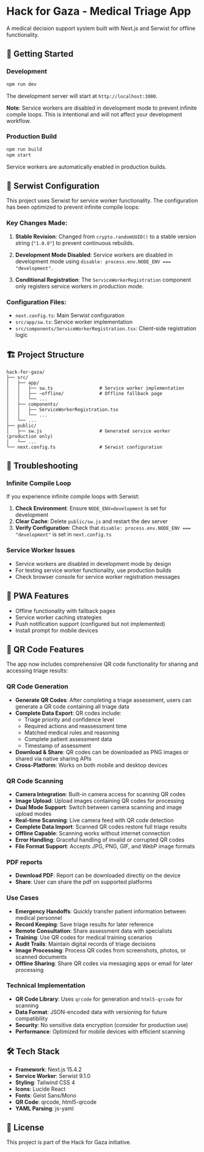 # Hack for Gaza - Medical Triage App

A medical decision support system built with Next.js and Serwist for offline functionality.

## 🚀 Getting Started

### Development

```bash
npm run dev
```

The development server will start at `http://localhost:3000`.

**Note**: Service workers are disabled in development mode to prevent infinite compile loops. This is intentional and will not affect your development workflow.

### Production Build

```bash
npm run build
npm start
```

Service workers are automatically enabled in production builds.

## 🔧 Serwist Configuration

This project uses Serwist for service worker functionality. The configuration has been optimized to prevent infinite compile loops:

### Key Changes Made:

1. **Stable Revision**: Changed from `crypto.randomUUID()` to a stable version string (`"1.0.0"`) to prevent continuous rebuilds.

2. **Development Mode Disabled**: Service workers are disabled in development mode using `disable: process.env.NODE_ENV === "development"`.

3. **Conditional Registration**: The `ServiceWorkerRegistration` component only registers service workers in production mode.

### Configuration Files:

- `next.config.ts`: Main Serwist configuration
- `src/app/sw.ts`: Service worker implementation
- `src/components/ServiceWorkerRegistration.tsx`: Client-side registration logic

## 🏗️ Project Structure

```
hack-for-gaza/
├── src/
│   ├── app/
│   │   ├── sw.ts                 # Service worker implementation
│   │   ├── ~offline/             # Offline fallback page
│   │   └── ...
│   ├── components/
│   │   ├── ServiceWorkerRegistration.tsx
│   │   └── ...
│   └── ...
├── public/
│   ├── sw.js                     # Generated service worker (production only)
│   └── ...
└── next.config.ts                # Serwist configuration
```

## 🐛 Troubleshooting

### Infinite Compile Loop

If you experience infinite compile loops with Serwist:

1. **Check Environment**: Ensure `NODE_ENV=development` is set for development
2. **Clear Cache**: Delete `public/sw.js` and restart the dev server
3. **Verify Configuration**: Check that `disable: process.env.NODE_ENV === "development"` is set in `next.config.ts`

### Service Worker Issues

- Service workers are disabled in development mode by design
- For testing service worker functionality, use production builds
- Check browser console for service worker registration messages

## 📱 PWA Features

- Offline functionality with fallback pages
- Service worker caching strategies
- Push notification support (configured but not implemented)
- Install prompt for mobile devices

## 📱 QR Code Features

The app now includes comprehensive QR code functionality for sharing and accessing triage results:

### QR Code Generation

- **Generate QR Codes**: After completing a triage assessment, users can generate a QR code containing all triage data
- **Complete Data Export**: QR codes include:
  - Triage priority and confidence level
  - Required actions and reassessment time
  - Matched medical rules and reasoning
  - Complete patient assessment data
  - Timestamp of assessment
- **Download & Share**: QR codes can be downloaded as PNG images or shared via native sharing APIs
- **Cross-Platform**: Works on both mobile and desktop devices

### QR Code Scanning

- **Camera Integration**: Built-in camera access for scanning QR codes
- **Image Upload**: Upload images containing QR codes for processing
- **Dual Mode Support**: Switch between camera scanning and image upload modes
- **Real-time Scanning**: Live camera feed with QR code detection
- **Complete Data Import**: Scanned QR codes restore full triage results
- **Offline Capable**: Scanning works without internet connection
- **Error Handling**: Graceful handling of invalid or corrupted QR codes
- **File Format Support**: Accepts JPG, PNG, GIF, and WebP image formats

### PDF reports

- **Download PDF**: Report can be downloaded directly on the device
- **Share**: User can share the pdf on supported platforms

### Use Cases

- **Emergency Handoffs**: Quickly transfer patient information between medical personnel
- **Record Keeping**: Save triage results for later reference
- **Remote Consultation**: Share assessment data with specialists
- **Training**: Use QR codes for medical training scenarios
- **Audit Trails**: Maintain digital records of triage decisions
- **Image Processing**: Process QR codes from screenshots, photos, or scanned documents
- **Offline Sharing**: Share QR codes via messaging apps or email for later processing

### Technical Implementation

- **QR Code Library**: Uses `qrcode` for generation and `html5-qrcode` for scanning
- **Data Format**: JSON-encoded data with versioning for future compatibility
- **Security**: No sensitive data encryption (consider for production use)
- **Performance**: Optimized for mobile devices with efficient scanning

## 🛠️ Tech Stack

- **Framework**: Next.js 15.4.2
- **Service Worker**: Serwist 9.1.0
- **Styling**: Tailwind CSS 4
- **Icons**: Lucide React
- **Fonts**: Geist Sans/Mono
- **QR Code**: qrcode, html5-qrcode
- **YAML Parsing**: js-yaml

## 📄 License

This project is part of the Hack for Gaza initiative.
